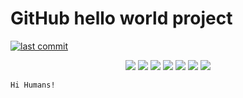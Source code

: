 # GitHub hello world project

[![last commit](https://img.shields.io/github/last-commit/danilanekrasov/hello-world?style=flat "go to commits GitHub page")](https://github.com/danilanekrasov/hello-world/commits/)





<p align="center">
    <a href="https://github.com/danilanekrasov/hello-world/commits/" title="last commit"><img
            src="https://img.shields.io/github/last-commit/danilanekrasov/hello-world?style=flat"></a>
    <a href="https://github.com/danilanekrasov/hello-world/commits/" title="commit activity"><img
            src="https://img.shields.io/github/commit-activity/m/danilanekrasov/hello-world?style=flat"></a>
    <a href="https://github.com/danilanekrasov/hello-world/issues/" title="issues"><img
            src="https://img.shields.io/github/issues/danilanekrasov/hello-world?style=flat"></a>
    <a href="https://github.com/danilanekrasov/hello-world/pulls/" title="pull requests"><img
            src="https://img.shields.io/github/issues-pr-closed/danilanekrasov/hello-world?style=flat"></a>
    <a href="https://github.com/danilanekrasov/hello-world/actions?query=workflow%3ACI" title="build status"><img
            src="https://github.com/danilanekrasov/hello-world/workflows/CI/badge.svg"></a>
    <a href="https://github.com/danilanekrasov/hello-world/actions?query=workflow%3Amarkdownlint"
       title="markdownlint"><img
            src="https://github.com/danilanekrasov/hello-world/workflows/markdownlint/badge.svg"></a>
    <a href="https://github.com/danilanekrasov/hello-world/blob/master/LICENSE" title="license"><img
            src="https://img.shields.io/github/license/danilanekrasov/hello-world"></a>

    Hi Humans!
